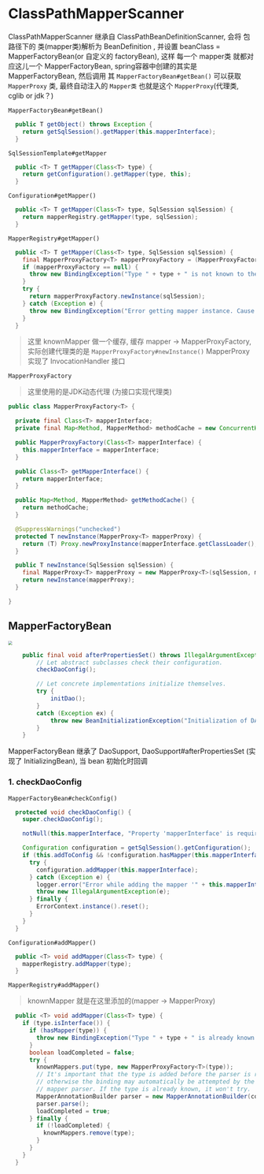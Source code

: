 # ClassPathMapperScanner


ClassPathMapperScanner 继承自 ClassPathBeanDefinitionScanner, 会将 包路径下的  类(mapper类)解析为 BeanDefinition ,
并设置 beanClass = MapperFactoryBean(or 自定义的 factoryBean), 这样 每一个 mapper类 就都对应这儿一个 MapperFactoryBean, 
spring容器中创建的其实是 MapperFactoryBean,
然后调用 其 `MapperFactoryBean#getBean()` 可以获取 `MapperProxy` 类, 最终自动注入的 `Mapper类` 也就是这个 `MapperProxy`(代理类, cglib or jdk？)


`MapperFactoryBean#getBean()`
```java
  public T getObject() throws Exception {
    return getSqlSession().getMapper(this.mapperInterface);
  }
```

`SqlSessionTemplate#getMapper`
```java
  public <T> T getMapper(Class<T> type) {
    return getConfiguration().getMapper(type, this);
  }
```

`Configuration#getMapper()`
```java
  public <T> T getMapper(Class<T> type, SqlSession sqlSession) {
    return mapperRegistry.getMapper(type, sqlSession);
  }
```

`MapperRegistry#getMapper()`
```java
  public <T> T getMapper(Class<T> type, SqlSession sqlSession) {
    final MapperProxyFactory<T> mapperProxyFactory = (MapperProxyFactory<T>) knownMappers.get(type);
    if (mapperProxyFactory == null) {
      throw new BindingException("Type " + type + " is not known to the MapperRegistry.");
    }
    try {
      return mapperProxyFactory.newInstance(sqlSession);
    } catch (Exception e) {
      throw new BindingException("Error getting mapper instance. Cause: " + e, e);
    }
  }
```

> 这里 knownMapper 做一个缓存, 缓存 mapper -> MapperProxyFactory, 
> 实际创建代理类的是  `MapperProxyFactory#newInstance()`
> MapperProxy 实现了  InvocationHandler 接口

`MapperProxyFactory`
> 这里使用的是JDK动态代理 (为接口实现代理类)
```java
public class MapperProxyFactory<T> {

  private final Class<T> mapperInterface;
  private final Map<Method, MapperMethod> methodCache = new ConcurrentHashMap<Method, MapperMethod>();

  public MapperProxyFactory(Class<T> mapperInterface) {
    this.mapperInterface = mapperInterface;
  }

  public Class<T> getMapperInterface() {
    return mapperInterface;
  }

  public Map<Method, MapperMethod> getMethodCache() {
    return methodCache;
  }

  @SuppressWarnings("unchecked")
  protected T newInstance(MapperProxy<T> mapperProxy) {
    return (T) Proxy.newProxyInstance(mapperInterface.getClassLoader(), new Class[] { mapperInterface }, mapperProxy);
  }

  public T newInstance(SqlSession sqlSession) {
    final MapperProxy<T> mapperProxy = new MapperProxy<T>(sqlSession, mapperInterface, methodCache);
    return newInstance(mapperProxy);
  }

}

```


## MapperFactoryBean


<img src="https://gitee.com/niubenwsl/image_repo/raw/master/image/java/MapperFactoryBean.png" style="zoom:50%;" />

```java
	public final void afterPropertiesSet() throws IllegalArgumentException, BeanInitializationException {
		// Let abstract subclasses check their configuration.
		checkDaoConfig();

		// Let concrete implementations initialize themselves.
		try {
			initDao();
		}
		catch (Exception ex) {
			throw new BeanInitializationException("Initialization of DAO failed", ex);
		}
	}
```
MapperFactoryBean 继承了  DaoSupport,  DaoSupport#afterPropertiesSet (实现了 InitializingBean), 当 bean 初始化时回调

### 1. checkDaoConfig

`MapperFactoryBean#checkConfig()`
```java
  protected void checkDaoConfig() {
    super.checkDaoConfig();

    notNull(this.mapperInterface, "Property 'mapperInterface' is required");

    Configuration configuration = getSqlSession().getConfiguration();
    if (this.addToConfig && !configuration.hasMapper(this.mapperInterface)) {
      try {
        configuration.addMapper(this.mapperInterface);
      } catch (Exception e) {
        logger.error("Error while adding the mapper '" + this.mapperInterface + "' to configuration.", e);
        throw new IllegalArgumentException(e);
      } finally {
        ErrorContext.instance().reset();
      }
    }
  }
```

`Configuration#addMapper()`
```java
  public <T> void addMapper(Class<T> type) {
    mapperRegistry.addMapper(type);
  }
```

`MapperRegistry#addMapper()`

> knownMapper 就是在这里添加的(mapper -> MapperProxy)
> 


```java
  public <T> void addMapper(Class<T> type) {
    if (type.isInterface()) {
      if (hasMapper(type)) {
        throw new BindingException("Type " + type + " is already known to the MapperRegistry.");
      }
      boolean loadCompleted = false;
      try {
        knownMappers.put(type, new MapperProxyFactory<T>(type));
        // It's important that the type is added before the parser is run
        // otherwise the binding may automatically be attempted by the
        // mapper parser. If the type is already known, it won't try.
        MapperAnnotationBuilder parser = new MapperAnnotationBuilder(config, type);
        parser.parse();
        loadCompleted = true;
      } finally {
        if (!loadCompleted) {
          knownMappers.remove(type);
        }
      }
    }
  }
```







